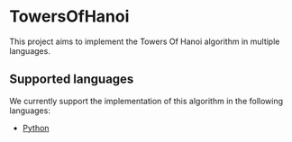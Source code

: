 # TowersOfHanoi

This project aims to implement the Towers Of Hanoi algorithm in multiple languages.

## Supported languages

We currently support the implementation of this algorithm in the following languages:

- [Python](/python-version/)
